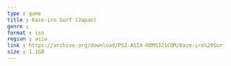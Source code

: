 ```yaml
---
type : game
title : Kaze-iro Surf (Japan)
genre : 
format : iso
region : asia
link : https://archive.org/download/PS2-ASIA-ROMS321COM/Kaze-iro%20Surf%20%28Japan%29.7z
size : 1.1GB
---
```

